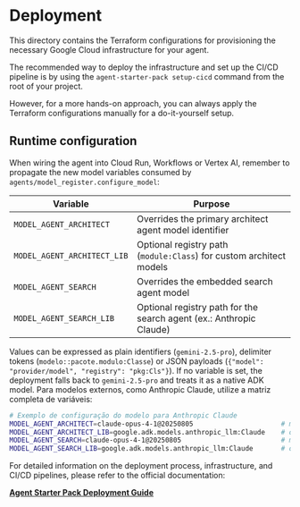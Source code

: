 # Deployment

This directory contains the Terraform configurations for provisioning the necessary Google Cloud infrastructure for your agent.

The recommended way to deploy the infrastructure and set up the CI/CD pipeline is by using the `agent-starter-pack setup-cicd` command from the root of your project.

However, for a more hands-on approach, you can always apply the Terraform configurations manually for a do-it-yourself setup.

## Runtime configuration
When wiring the agent into Cloud Run, Workflows or Vertex AI, remember to propagate the new model variables consumed by `agents/model_register.configure_model`:

| Variable | Purpose |
|----------|---------|
| `MODEL_AGENT_ARCHITECT` | Overrides the primary architect agent model identifier |
| `MODEL_AGENT_ARCHITECT_LIB` | Optional registry path (`module:Class`) for custom architect models |
| `MODEL_AGENT_SEARCH` | Overrides the embedded search agent model |
| `MODEL_AGENT_SEARCH_LIB` | Optional registry path for the search agent (ex.: Anthropic Claude) |

Values can be expressed as plain identifiers (`gemini-2.5-pro`), delimiter tokens (`modelo::pacote.modulo:Classe`) or JSON payloads (`{"model": "provider/model", "registry": "pkg:Cls"}`). If no variable is set, the deployment falls back to `gemini-2.5-pro` and treats it as a native ADK model. Para modelos externos, como Anthropic Claude, utilize a matriz completa de variáveis:

```bash
# Exemplo de configuração do modelo para Anthropic Claude
MODEL_AGENT_ARCHITECT=claude-opus-4-1@20250805                      # modelo real a ser usado pelo agente diagramador
MODEL_AGENT_ARCHITECT_LIB=google.adk.models.anthropic_llm:Claude    # opcional, factory customizada para Claude
MODEL_AGENT_SEARCH=claude-opus-4-1@20250805                         # modelo real a ser usado pelo agente de busca das siglas
MODEL_AGENT_SEARCH_LIB=google.adk.models.anthropic_llm:Claude       # opcional, factory customizada para Claude
```

For detailed information on the deployment process, infrastructure, and CI/CD pipelines, please refer to the official documentation:

**[Agent Starter Pack Deployment Guide](https://googlecloudplatform.github.io/agent-starter-pack/guide/deployment.html)**